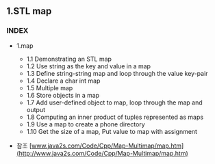 ## 1.STL map
### INDEX
* 1.map
    * 1.1 Demonstrating an STL map
    * 1.2 Use string as the key and value in a map
    * 1.3 Define string-string map and loop through the value key-pair
    * 1.4 Declare a char int map
    * 1.5 Multiple map
    * 1.6 Store objects in a map
    * 1.7 Add user-defined object to map, loop through the map and output
    * 1.8 Computing an inner product of tuples represented as maps
    * 1.9 Use a map to create a phone directory
    * 1.10 Get the size of a map, Put value to map with assignment

* 참조 [www.java2s.com/Code/Cpp/Map-Multimap/map.htm](http://www.java2s.com/Code/Cpp/Map-Multimap/map.htm)
